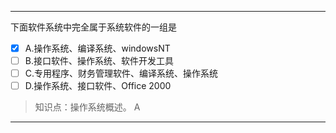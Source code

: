 ---
下面软件系统中完全属于系统软件的一组是
- [x] A.操作系统、编译系统、windowsNT 
- [ ] B.接口软件、操作系统、软件开发工具 
- [ ] C.专用程序、财务管理软件、编译系统、操作系统
- [ ] D.操作系统、接口软件、Office 2000

> 知识点：操作系统概述。
> A

---